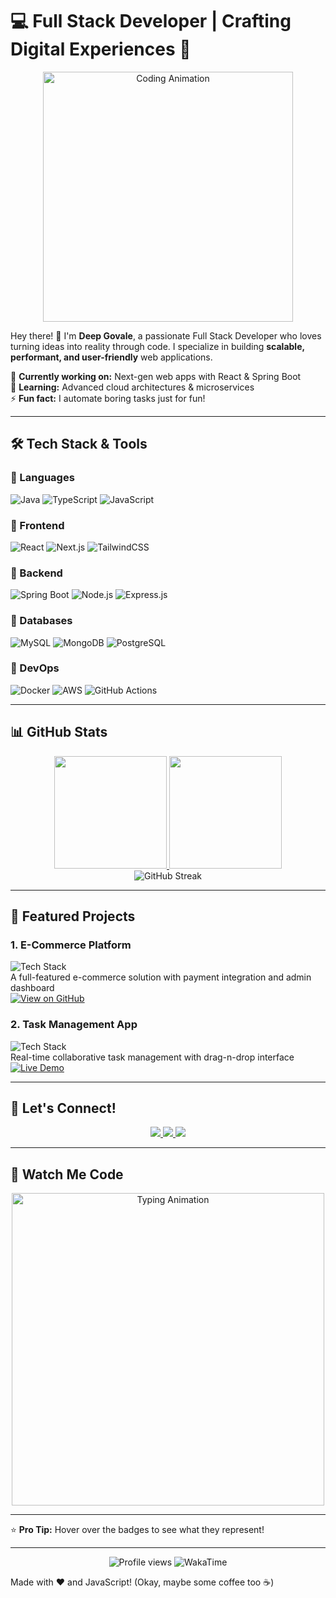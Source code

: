 # 💻 Full Stack Developer | Crafting Digital Experiences 🚀  

<div align="center">
  <img src="https://media2.giphy.com/media/v1.Y2lkPTc5MGI3NjExa3lkZmVxcTdvazdyY202NmN1a2h4bmpsNDk2ZXNlbHRpZHh1YmZobyZlcD12MV9pbnRlcm5hbF9naWZfYnlfaWQmY3Q9Zw/p4NLw3I4U0idi/giphy.gif" width="400" alt="Coding Animation">
</div>

Hey there! 👋 I'm **Deep Govale**, a passionate Full Stack Developer who loves turning ideas into reality through code. I specialize in building **scalable, performant, and user-friendly** web applications.  

🔭 **Currently working on:** Next-gen web apps with React & Spring Boot  
🌱 **Learning:** Advanced cloud architectures & microservices  
⚡ **Fun fact:** I automate boring tasks just for fun!  

---

## 🛠️ Tech Stack & Tools  

### 🔹 Languages  
![Java](https://img.shields.io/badge/Java-ED8B00?style=for-the-badge&logo=openjdk&logoColor=white)
![TypeScript](https://img.shields.io/badge/TypeScript-007ACC?style=for-the-badge&logo=typescript&logoColor=white)
![JavaScript](https://img.shields.io/badge/JavaScript-F7DF1E?style=for-the-badge&logo=javascript&logoColor=black)

### 🔹 Frontend  
![React](https://img.shields.io/badge/React-20232A?style=for-the-badge&logo=react&logoColor=61DAFB)
![Next.js](https://img.shields.io/badge/Next.js-000000?style=for-the-badge&logo=nextdotjs&logoColor=white)
![TailwindCSS](https://img.shields.io/badge/Tailwind_CSS-38B2AC?style=for-the-badge&logo=tailwind-css&logoColor=white)

### 🔹 Backend  
![Spring Boot](https://img.shields.io/badge/Spring_Boot-F2F4F9?style=for-the-badge&logo=spring-boot)
![Node.js](https://img.shields.io/badge/Node.js-339933?style=for-the-badge&logo=nodedotjs&logoColor=white)
![Express.js](https://img.shields.io/badge/Express.js-000000?style=for-the-badge&logo=express&logoColor=white)

### 🔹 Databases  
![MySQL](https://img.shields.io/badge/MySQL-005C84?style=for-the-badge&logo=mysql&logoColor=white)
![MongoDB](https://img.shields.io/badge/MongoDB-4EA94B?style=for-the-badge&logo=mongodb&logoColor=white)
![PostgreSQL](https://img.shields.io/badge/PostgreSQL-316192?style=for-the-badge&logo=postgresql&logoColor=white)

### 🔹 DevOps  
![Docker](https://img.shields.io/badge/Docker-2CA5E0?style=for-the-badge&logo=docker&logoColor=white)
![AWS](https://img.shields.io/badge/AWS-%23FF9900.svg?style=for-the-badge&logo=amazon-aws&logoColor=white)
![GitHub Actions](https://img.shields.io/badge/GitHub_Actions-2088FF?style=for-the-badge&logo=github-actions&logoColor=white)

---

## 📊 GitHub Stats  

<div align="center">
  <a href="https://github.com/DeepGovale">
    <img height="180em" src="https://github-readme-stats.vercel.app/api?username=DeepGovale&show_icons=true&theme=radical&include_all_commits=true&count_private=true"/>
    <img height="180em" src="https://github-readme-stats.vercel.app/api/top-langs/?username=DeepGovale&layout=compact&langs_count=7&theme=radical"/>
  </a>
</div>

<div align="center">
  <img src="https://github-readme-streak-stats.herokuapp.com/?user=DeepGovale&theme=radical" alt="GitHub Streak">
</div>

---

## 🚀 Featured Projects  

### 1. **E-Commerce Platform**  
![Tech Stack](https://img.shields.io/badge/-React%20%7C%20Spring%20Boot%20%7C%20MySQL-61DAFB?style=flat)  
A full-featured e-commerce solution with payment integration and admin dashboard  
[![View on GitHub](https://img.shields.io/badge/View_Code-GitHub-black?style=for-the-badge&logo=github)](https://github.com/your-repo)

### 2. **Task Management App**  
![Tech Stack](https://img.shields.io/badge/-Next.js%20%7C%20Node.js%20%7C%20MongoDB-000000?style=flat)  
Real-time collaborative task management with drag-n-drop interface  
[![Live Demo](https://img.shields.io/badge/Live_Demo-FF5722?style=for-the-badge&logo=google-chrome)](https://your-demo-url.com)

---

## 🤝 Let's Connect!  

<div align="center">
  <a href="https://www.linkedin.com/in/deep-govale-08262b279/">
    <img src="https://img.shields.io/badge/LinkedIn-0077B5?style=for-the-badge&logo=linkedin&logoColor=white">
  </a>
  <a href="mailto:your.email@example.com">
    <img src="https://img.shields.io/badge/Email-D14836?style=for-the-badge&logo=gmail&logoColor=white">
  </a>
  <a href="https://twitter.com/yourhandle">
    <img src="https://img.shields.io/badge/Twitter-1DA1F2?style=for-the-badge&logo=twitter&logoColor=white">
  </a>
</div>

---

## 🎨 Watch Me Code  

<div align="center">
  <img src="https://media.giphy.com/media/ZVik7pBtu9dNS/giphy.gif" width="500" alt="Typing Animation">
</div>

---

⭐ **Pro Tip:** Hover over the badges to see what they represent!  

---

<div align="center">
  <img src="https://komarev.com/ghpvc/?username=DeepGovale&label=Profile+Views&color=blueviolet&style=flat" alt="Profile views">
  <img src="https://wakatime.com/badge/user/your-wakatime-id.svg" alt="WakaTime">
</div>

Made with ❤️ and JavaScript! (Okay, maybe some coffee too ☕)  
